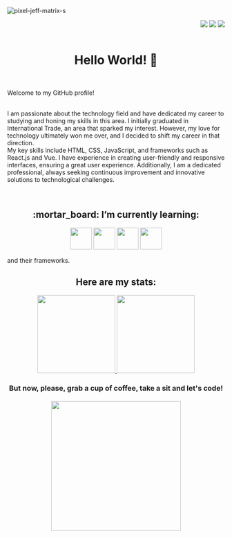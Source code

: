 
![pixel-jeff-matrix-s](https://user-images.githubusercontent.com/99276535/166554655-41470f95-a2fb-488f-8703-2b24295d4692.gif)

<div align="right">
<a href="https://instagram.com/rafaellaborba" target="_blank"><img src="https://img.shields.io/badge/-Instagram-%23E4405F?style=for-the-badge&logo=instagram&logoColor=white" target="_blank"></a>
<a href = "mailto://rafaellavborba@gmail.com"><img src="https://img.shields.io/badge/Gmail-D14836?style=for-the-badge&logo=gmail&logoColor=white" target="_blank"></a>
<a href="https://www.linkedin.com/in/rafaella-borba" target="_blank"><img src="https://img.shields.io/badge/-LinkedIn-%230077B5?style=for-the-badge&logo=linkedin&logoColor=white" target="_blank"></a>   
</div></br>

<h1 align="center">Hello World! 👋</h1></br>
<div flex-columns>
<p>Welcome to my GitHub profile!</p>
  

  <p></br>
  I am passionate about the technology field and have dedicated my career to studying and honing my skills in this area. I initially graduated in International Trade, an area that sparked my interest. However, my love for technology ultimately won me over, and I decided to shift my career in that direction.</br>
  My key skills include HTML, CSS, JavaScript, and frameworks such as React.js and Vue. I have experience in creating user-friendly and responsive interfaces, ensuring a great user experience. Additionally, I am a dedicated professional, always seeking continuous improvement and innovative solutions to technological challenges.
</p></br></div>



<h2 align="center">:mortar_board: I’m currently learning:</h2>
<p align="center">
<img src="https://cdn.jsdelivr.net/gh/devicons/devicon/icons/python/python-original.svg" width="50" height="50" />
<img src="https://cdn.jsdelivr.net/gh/devicons/devicon/icons/php/php-plain.svg" width="50" height="50"/> <img src="https://cdn.jsdelivr.net/gh/devicons/devicon/icons/javascript/javascript-original.svg" width="50" height="50" /> <img src="https://cdn.jsdelivr.net/gh/devicons/devicon/icons/typescript/typescript-original.svg" width="50" height="50" />  </p>


and their frameworks.


<h2 align = "center">Here are my stats:</h3>
   <div align = "center">
  <a href="https://github.com/rafaellavborba">
  <img height="180em" src="https://github-readme-stats.vercel.app/api?username=rafaellavborba&show_icons=true&theme=gruvbox&include_all_commits=true&count_private=true" />
  <img height="180em" src="https://github-readme-stats.vercel.app/api/top-langs/?username=rafaellavborba&layout=compact&langs_count=7&theme=gruvbox" />
 </a>
</div>
  


<h3 align="center" >But now, please, grab a cup of coffee, take a sit and let's code! </br></br><img src="https://user-images.githubusercontent.com/99276535/166556133-976f1928-0f78-4861-be3a-dd7d8867b4e6.gif" width="300" height="300"></h3>


<!--
**rafaellavborba/rafaellavborba** is a ✨ _special_ ✨ repository because its `README.md` (this file) appears on your GitHub profile.

Here are some ideas to get you started:

- 🔭 I’m currently working on ...
- 🌱 I’m currently learning ...
- 👯 I’m looking to collaborate on ...
- 🤔 I’m looking for help with ...
- 💬 Ask me about ...
- 📫 How to reach me: ...
- 😄 Pronouns: ...
- ⚡ Fun fact: ...
-->
